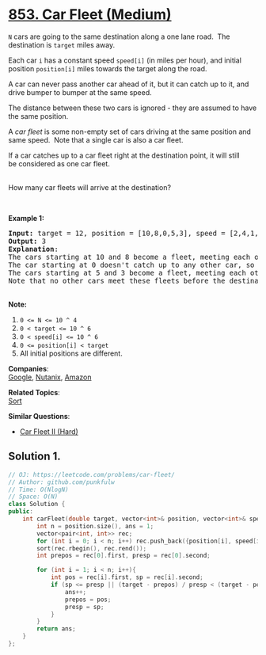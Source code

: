 # [853. Car Fleet (Medium)](https://leetcode.com/problems/car-fleet/)

<p><code>N</code> cars are going to the same destination along a one lane road.&nbsp; The destination is <code>target</code>&nbsp;miles away.</p>

<p>Each car <code>i</code>&nbsp;has a constant speed <code>speed[i]</code>&nbsp;(in miles per hour), and initial position <code>position[i]</code>&nbsp;miles towards the target along the road.</p>

<p>A car can never pass another car ahead of it, but it can catch up to it, and drive bumper to bumper at the same speed.</p>

<p>The distance between these two cars is ignored - they are assumed to have the same position.</p>

<p>A <em>car fleet</em> is some non-empty set of cars driving&nbsp;at the same position and same speed.&nbsp; Note that a single car is also a car fleet.</p>

<p>If a car catches up to a car fleet right at the destination point, it will&nbsp;still be&nbsp;considered as one car fleet.</p>

<p><br>
How many car fleets will arrive at the destination?</p>

<p>&nbsp;</p>

<p><strong>Example 1:</strong></p>

<pre><strong>Input: </strong>target = <span id="example-input-1-1">12</span>, position = <span id="example-input-1-2">[10,8,0,5,3]</span>, speed = <span id="example-input-1-3">[2,4,1,1,3]</span>
<strong>Output: </strong><span id="example-output-1">3</span>
<strong>Explanation</strong>:
The cars starting at 10 and 8 become a fleet, meeting each other at 12.
The car starting at 0 doesn't catch up to any other car, so it is a fleet by itself.
The cars starting at 5 and 3 become a fleet, meeting each other at 6.
Note that no other cars meet these fleets before the destination, so the answer is 3.
</pre>

<p><br>
<strong>Note:</strong></p>

<ol>
	<li><code>0 &lt;= N &lt;= 10 ^ 4</code></li>
	<li><code>0 &lt; target&nbsp;&lt;= 10 ^ 6</code></li>
	<li><code>0 &lt;&nbsp;speed[i] &lt;= 10 ^ 6</code></li>
	<li><code>0 &lt;= position[i] &lt; target</code></li>
	<li>All initial positions are different.</li>
</ol>

**Companies**:  
[Google](https://leetcode.com/company/google), [Nutanix](https://leetcode.com/company/nutanix), [Amazon](https://leetcode.com/company/amazon)

**Related Topics**:  
[Sort](https://leetcode.com/tag/sort/)

**Similar Questions**:
* [Car Fleet II (Hard)](https://leetcode.com/problems/car-fleet-ii/)

## Solution 1.

```cpp
// OJ: https://leetcode.com/problems/car-fleet/
// Author: github.com/punkfulw
// Time: O(NlogN)
// Space: O(N)
class Solution {
public:
    int carFleet(double target, vector<int>& position, vector<int>& speed) {
        int n = position.size(), ans = 1;
        vector<pair<int, int>> rec;
        for (int i = 0; i < n; i++) rec.push_back({position[i], speed[i]});
        sort(rec.rbegin(), rec.rend());
        int prepos = rec[0].first, presp = rec[0].second;

        for (int i = 1; i < n; i++){
            int pos = rec[i].first, sp = rec[i].second;
            if (sp <= presp || (target - prepos) / presp < (target - pos) / sp){
                ans++;
                prepos = pos;
                presp = sp;
            }
        }
        return ans;
    }
};
```

